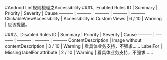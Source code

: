 #Android Lint规则梳理之Accessibility
###1、Enabled Rules
ID | Summary | Priority | Severity | Cause
------- | ------- | ------- | ------- | -------
ClickableViewAccessibility | Accessibility in Custom Views | 6 / 10 | Warning | 应该提醒。

###2、Disabled Rules
ID | Summary | Priority | Severity | Cause
------- | ------- | ------- | ------- | -------
ContentDescription | Image without contentDescription | 3 / 10 | Warning | 看具体业务支持，不强求......
LabelFor | Missing labelFor attribute | 2 / 10 | Warning | 看具体业务支持，不强求......

